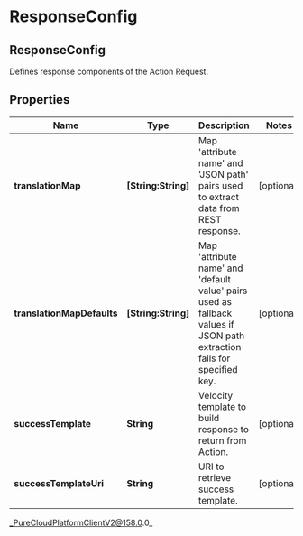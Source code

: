 # ResponseConfig

## ResponseConfig
Defines response components of the Action Request.

## Properties

|Name | Type | Description | Notes|
|------------ | ------------- | ------------- | -------------|
| **translationMap** | **[String:String]** | Map &#39;attribute name&#39; and &#39;JSON path&#39; pairs used to extract data from REST response. | [optional] |
| **translationMapDefaults** | **[String:String]** | Map &#39;attribute name&#39; and &#39;default value&#39; pairs used as fallback values if JSON path extraction fails for specified key. | [optional] |
| **successTemplate** | **String** | Velocity template to build response to return from Action. | [optional] |
| **successTemplateUri** | **String** | URI to retrieve success template. | [optional] |



_PureCloudPlatformClientV2@158.0.0_
